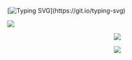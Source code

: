 [![Typing SVG](https://readme-typing-svg.herokuapp.com?font=Fira+Code&weight=20&duration=2000&pause=1000&color=66CCFF&center=true&vCenter=true&multiline=true&repeat=false&width=435&lines=Hi+there!+I'm+nya%2C;a+senior+high+school+student+from+China.)](https://git.io/typing-svg)

![](https://img.shields.io/badge/Tool-NeoVim-blue)

<p align="center">
  <a href="https://github.com/nya-main">
    <img src="https://github-readme-stats-eight-theta.vercel.app/api?username=nya-main&show_icons=true&theme=algolia&include_all_commits=true&count_private=true&hide=prs,issues"/>
  </a>
</p>

<p align="center">
  <a href="https://github.com/Yunlingfly">
    <img src="https://github-readme-stats-eight-theta.vercel.app/api/top-langs/?username=nya-main&layout=compact&langs_count=8&theme=algolia"/>
  </a>
</p>
